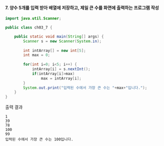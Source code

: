 #### 7. 양수 5개를 입력 받아 배열에 저장하고, 제일 큰 수를 화면에 출력하는 프로그램 작성
```java
import java.util.Scanner;

public class ch03_7 {

	public static void main(String[] args) {
		Scanner s = new Scanner(System.in);
		
		int intArray[] = new int[5];
		int max = 0;
		
		for(int i=0; i<5; i++) {
			intArray[i] = s.nextInt();
			if(intArray[i]>max)
				max = intArray[i];
		}
		System.out.print("입력된 수에서 가장 큰 수는 "+max+"입니다.");
	}
}
```
출력 결과
```
1
39
78
100
99
입력된 수에서 가장 큰 수는 100입니다.
```

